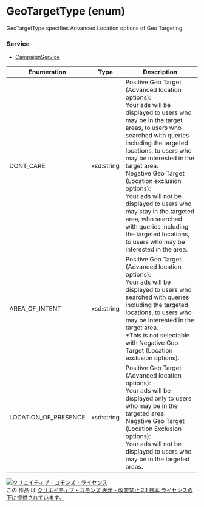 # GeoTargetType (enum)
GeoTargetType specifies Advanced Location options of Geo Targeting.

### Service
+ [CampaignService](../services/CampaignService.md)

| Enumeration | Type | Description | 
|---|---|---|
| DONT_CARE| xsd:string| Positive Geo Target (Advanced location options):<br>Your ads will be displayed to users who may be in the target areas, to users who searched with queries including the targeted locations, to users who may be interested in the target area.<br>Negative Geo Target (Location exclusion options):<br>Your ads will not be displayed to users who may stay in the targeted area, who searched with queries including the targeted locations, to users who may be interested in the area. |
| AREA_OF_INTENT| xsd:string| Positive Geo Target (Advanced location options):<br>Your ads will be displayed to users who searched with queries including the targeted locations, to users who may be interested in the target area.<br>*This is not selectable with Negative Geo Target (Location exclusion options). |
| LOCATION_OF_PRESENCE| xsd:string| Positive Geo Target (Advanced location options):<br>Your ads will be displayed only to users who may be in the targeted area.<br>Negative Geo Target (Location Exclusion options):<br>Your ads will not be displayed to users who may be in the targeted areas. |

<a rel="license" href="http://creativecommons.org/licenses/by-nd/2.1/jp/"><img alt="クリエイティブ・コモンズ・ライセンス" style="border-width:0" src="https://i.creativecommons.org/l/by-nd/2.1/jp/88x31.png" /></a><br />この 作品 は <a rel="license" href="http://creativecommons.org/licenses/by-nd/2.1/jp/">クリエイティブ・コモンズ 表示 - 改変禁止 2.1 日本 ライセンスの下に提供されています。</a>
